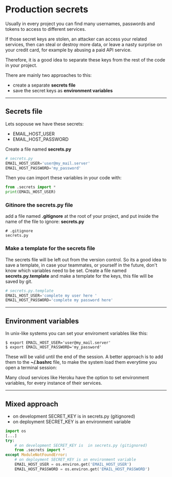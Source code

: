 # Production secrets
Usually in every project you can find many usernames, passwords and tokens to access to different services.

If those secret keys are stolen, an attacker can access your related services, then can steal or destroy more data, or leave a nasty surprise on your credit card, for example by abusing a paid API service.

Therefore, it is a good idea to separate these keys from the rest of the code in your project.

There are mainly two approaches to this:
* create a separate **secrets file**
* save the secret keys as **environment variables**

***
## Secrets file
Lets sopouse we have these secrets:
* EMAIL_HOST_USER
* EMAIL_HOST_PASSWORD

Create a file named **secrets.py**

```python
# secrets.py
EMAIL_HOST_USER='user@my_mail.server'
EMAIL_HOST_PASSWORD='my_password'
```
Then you can import these variables in your code with:

```python
from .secrets import *
print(EMAIL_HOST_USER)
```

### Gitinore the secrets.py file
add a file named **.gitignore** at the root of your project, and put inside the name of the file to ignore: **secrets.py**

    # .gitignore
    secrets.py

### Make a template for the secrets file
The secrets file will be left out from the version control. So its a good idea to save a template, in case your teammates, or yourself in the future, don't know which variables need to be set. Create a file named **secrets.py.template** and make a template for the keys, this file will be saved by git.

```python
# secrets.py.template
EMAIL_HOST_USER='complete my user here '
EMAIL_HOST_PASSWORD='complete my password here'
```


***
## Environment variables
In unix-like systems you can set your enviroment variables like this:

    $ export EMAIL_HOST_USER='user@my_mail.server'
    $ export EMAIL_HOST_PASSWORD='my_password'

These will be valid until the end of the session. A better approach is to add them to the **~/.bashrc** file, to make the system load them everytime you open a terminal session:

Many cloud services like Heroku have the option to set environment variables, for every instance of their services.


***
## Mixed approach
* on development SECRET_KEY is  in secrets.py (gitignored)
* on deployment SECRET_KEY is an environment variable

```python
import os
[...]
try:
    # on development SECRET_KEY is  in secrets.py (gitignored)
    from .secrets import *
except ModuleNotFoundError:
    # on deployment SECRET_KEY is an environment variable
    EMAIL_HOST_USER = os.environ.get('EMAIL_HOST_USER')
    EMAIL_HOST_PASSWORD = os.environ.get('EMAIL_HOST_PASSWORD')
```
